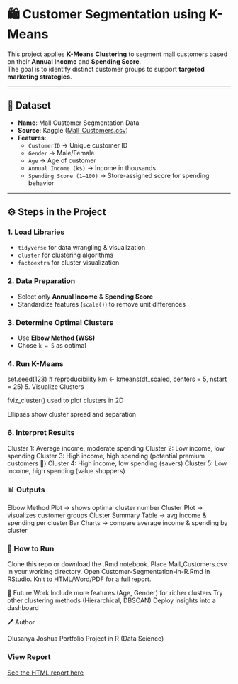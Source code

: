 # 🛍️ Customer Segmentation using K-Means

This project applies **K-Means Clustering** to segment mall customers based on their **Annual Income** and **Spending Score**.  
The goal is to identify distinct customer groups to support **targeted marketing strategies**.

---

## 📂 Dataset
- **Name**: Mall Customer Segmentation Data  
- **Source**: Kaggle ([Mall_Customers.csv](https://www.kaggle.com/vjchoudhary7/customer-segmentation-tutorial-in-python))  
- **Features**:
  - `CustomerID` → Unique customer ID  
  - `Gender` → Male/Female  
  - `Age` → Age of customer  
  - `Annual Income (k$)` → Income in thousands  
  - `Spending Score (1–100)` → Store-assigned score for spending behavior  

---

## ⚙️ Steps in the Project

### 1. Load Libraries
- `tidyverse` for data wrangling & visualization  
- `cluster` for clustering algorithms  
- `factoextra` for cluster visualization  

### 2. Data Preparation
- Select only **Annual Income** & **Spending Score**  
- Standardize features (`scale()`) to remove unit differences  

### 3. Determine Optimal Clusters
- Use **Elbow Method (WSS)**  
- Chose `k = 5` as optimal  

### 4. Run K-Means
set.seed(123) # reproducibility
km <- kmeans(df_scaled, centers = 5, nstart = 25)
5. Visualize Clusters

fviz_cluster() used to plot clusters in 2D

Ellipses show cluster spread and separation

### 6. Interpret Results

Cluster 1: Average income, moderate spending
Cluster 2: Low income, low spending
Cluster 3: High income, high spending (potential premium customers 💎)
Cluster 4: High income, low spending (savers)
Cluster 5: Low income, high spending (value shoppers)

### 📊 Outputs

Elbow Method Plot → shows optimal cluster number
Cluster Plot → visualizes customer groups
Cluster Summary Table → avg income & spending per cluster
Bar Charts → compare average income & spending by cluster

### 🚀 How to Run

Clone this repo or download the .Rmd notebook.
Place Mall_Customers.csv in your working directory.
Open Customer-Segmentation-in-R.Rmd in RStudio.
Knit to HTML/Word/PDF for a full report.

📌 Future Work
Include more features (Age, Gender) for richer clusters
Try other clustering methods (Hierarchical, DBSCAN)
Deploy insights into a dashboard

🖊️ Author

Olusanya Joshua
Portfolio Project in R (Data Science)

### View Report 
[See the HTML report here](https://jhaybot.github.io/Customer-Segregation-R/)
